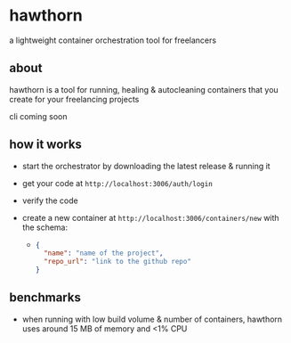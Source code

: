# hawthorn

a lightweight container orchestration tool for freelancers

## about

hawthorn is a tool for running, healing & autocleaning containers that you create for your freelancing projects

cli coming soon

## how it works

- start the orchestrator by downloading the latest release & running it
- get your code at `http://localhost:3006/auth/login`
- verify the code
- create a new container at `http://localhost:3006/containers/new` with the schema:

  - ```json
    {
      "name": "name of the project",
      "repo_url": "link to the github repo"
    }
    ```

## benchmarks

- when running with low build volume & number of containers, hawthorn uses around 15 MB of memory and <1% CPU
